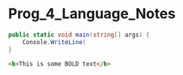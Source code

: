 # Prog_4_Language_Notes

```csharp
public static void main(string[] args) {
	Console.WriteLine(
}
```

```html
<b>This is some BOLD text</b>
```